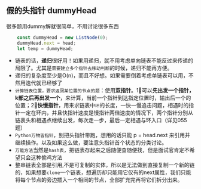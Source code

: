 ## 假的头指针 dummyHead
很多题用dummy解就很简单，不用讨论很多东西
```javascript
    const dummyHead = new ListNode(0);
    dummyHead.next = head;
    let temp = dummyHead;
```

- 链表的话，**递归**很好用！如果用递归，就不用考虑单向链表不能反过来传递的局限了。尤其是`需要建立多个指针去移动判断`的时候，递归不能再方便。
- 递归的复杂度至少是O(n)，而且不好想。如果需要倒着考虑单链表可以用，不然用迭代就已经够了
- `计算链表位置，要求返回某位置的节点的题`：使用**双指针**。1⃣️可以**先出发一个指针，k部之后再出发一个**，来计算，当前一个指针到达指定位置时，输出后一个的位置；2⃣️**快慢指针**，用来求链表中`环`的长度，一快一慢追击问题，相遇时的指针一定在环内，并且快指针速度是慢指针两倍速度的情况下，两个指针分别从链表头和相遇点继续出发，每次走一步，最后一定相遇与环入口（详见055题）
- `Python万物皆指针`，别把头指针带跑，想用的话只能 p = head.next 来引用并继续操作。以及如果这么做，要注意头指针首个状态的分类讨论。
- `万能方法`当然是`hash表`，把链表存起来之后随便查随便找，但是面试官肯定不希望只会这种偷鸡方法
- 整串链表全部是引用,不是可复制的实体，所以是无法做到直接复制一个新的链的，如果想要`clone`一个链表，想遍历却只能用它仅有的next属性，我们只能将每个节点的旁边插入一个相同的节点，全部扩充完再将它们拆分出来。